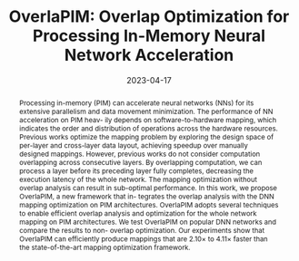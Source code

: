 ---
title: "OverlaPIM: Overlap Optimization for Processing In-Memory Neural Network Acceleration"
date: 2023-04-17
publishDate: 2023-04-17
authors: ["Minxuan Zhou@", "**Xuan Wang@**", "Tajana Rosing"]
publication_types: ["1"]
abstract: "Processing in-memory (PIM) can accelerate neural networks (NNs) for its extensive parallelism and data movement minimization. The performance of NN acceleration on PIM heav- ily depends on software-to-hardware mapping, which indicates the order and distribution of operations across the hardware resources. Previous works optimize the mapping problem by exploring the design space of per-layer and cross-layer data layout, achieving speedup over manually designed mappings. However, previous works do not consider computation overlapping across consecutive layers. By overlapping computation, we can process a layer before its preceding layer fully completes, decreasing the execution latency of the whole network. The mapping optimization without overlap analysis can result in sub-optimal performance. In this work, we propose OverlaPIM, a new framework that in- tegrates the overlap analysis with the DNN mapping optimization on PIM architectures. OverlaPIM adopts several techniques to enable efficient overlap analysis and optimization for the whole network mapping on PIM architectures. We test OverlaPIM on popular DNN networks and compare the results to non- overlap optimization. Our experiments show that OverlaPIM can efficiently produce mappings that are 2.10× to 4.11× faster than the state-of-the-art mapping optimization framework."
featured: true
publication: "DATE'2023. (@Co-first authors)"
links:
  - icon_pack: fas
    icon: scroll
    name: Link
    url: 'https://ieeexplore.ieee.org/abstract/document/10137223'
---